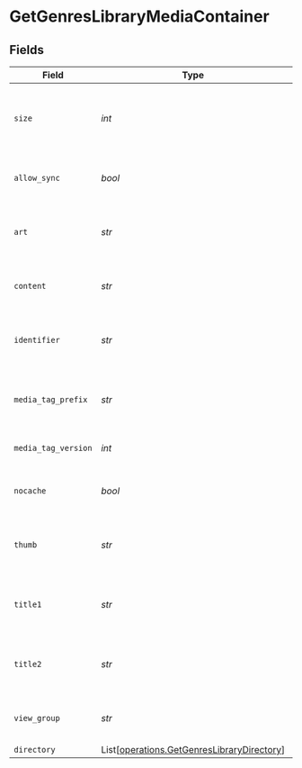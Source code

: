 # GetGenresLibraryMediaContainer


## Fields

| Field                                                                                              | Type                                                                                               | Required                                                                                           | Description                                                                                        | Example                                                                                            |
| -------------------------------------------------------------------------------------------------- | -------------------------------------------------------------------------------------------------- | -------------------------------------------------------------------------------------------------- | -------------------------------------------------------------------------------------------------- | -------------------------------------------------------------------------------------------------- |
| `size`                                                                                             | *int*                                                                                              | :heavy_check_mark:                                                                                 | Number of media items returned in this response.                                                   | 50                                                                                                 |
| `allow_sync`                                                                                       | *bool*                                                                                             | :heavy_check_mark:                                                                                 | Indicates whether syncing is allowed.                                                              | false                                                                                              |
| `art`                                                                                              | *str*                                                                                              | :heavy_check_mark:                                                                                 | URL for the background artwork of the media container.                                             | /:/resources/show-fanart.jpg                                                                       |
| `content`                                                                                          | *str*                                                                                              | :heavy_check_mark:                                                                                 | The content type or mode.                                                                          | secondary                                                                                          |
| `identifier`                                                                                       | *str*                                                                                              | :heavy_check_mark:                                                                                 | An plugin identifier for the media container.                                                      | com.plexapp.plugins.library                                                                        |
| `media_tag_prefix`                                                                                 | *str*                                                                                              | :heavy_check_mark:                                                                                 | The prefix used for media tag resource paths.                                                      | /system/bundle/media/flags/                                                                        |
| `media_tag_version`                                                                                | *int*                                                                                              | :heavy_check_mark:                                                                                 | The version number for media tags.                                                                 | 1734362201                                                                                         |
| `nocache`                                                                                          | *bool*                                                                                             | :heavy_check_mark:                                                                                 | Specifies whether caching is disabled.                                                             | true                                                                                               |
| `thumb`                                                                                            | *str*                                                                                              | :heavy_check_mark:                                                                                 | URL for the thumbnail image of the media container.                                                | /:/resources/show.png                                                                              |
| `title1`                                                                                           | *str*                                                                                              | :heavy_check_mark:                                                                                 | The primary title of the media container.                                                          | TV Series                                                                                          |
| `title2`                                                                                           | *str*                                                                                              | :heavy_check_mark:                                                                                 | The secondary title of the media container.                                                        | By Starring Actor                                                                                  |
| `view_group`                                                                                       | *str*                                                                                              | :heavy_check_mark:                                                                                 | Identifier for the view group layout.                                                              | secondary                                                                                          |
| `directory`                                                                                        | List[[operations.GetGenresLibraryDirectory](../../models/operations/getgenreslibrarydirectory.md)] | :heavy_minus_sign:                                                                                 | N/A                                                                                                |                                                                                                    |